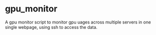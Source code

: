 # gpu_monitor
A gpu monitor script to monitor gpu uages across multiple servers in one single webpage, using ssh to access the data.
